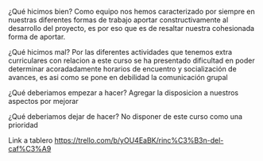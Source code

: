 ¿Qué hicimos bien?
    Como equipo nos hemos caracterizado por siempre en nuestras diferentes formas de trabajo aportar constructivamente al desarrollo del proyecto, es por eso que es de resaltar nuestra cohesionada forma de aportar.

¿Qué hicimos mal?
    Por las diferentes actividades que tenemos extra curriculares con relacion a este curso se ha presentado dificultad en poder determinar acoradadamente horarios de encuentro y socialización de avances, es asi como se pone en debilidad la comunicación grupal

¿Qué deberiamos empezar a hacer?
    Agregar la disposicion a nuestros aspectos por mejorar

¿Qué deberiamos dejar de hacer?
    No disponer de este curso como una prioridad

Link a tablero
    https://trello.com/b/yOU4EaBK/rinc%C3%B3n-del-caf%C3%A9
    